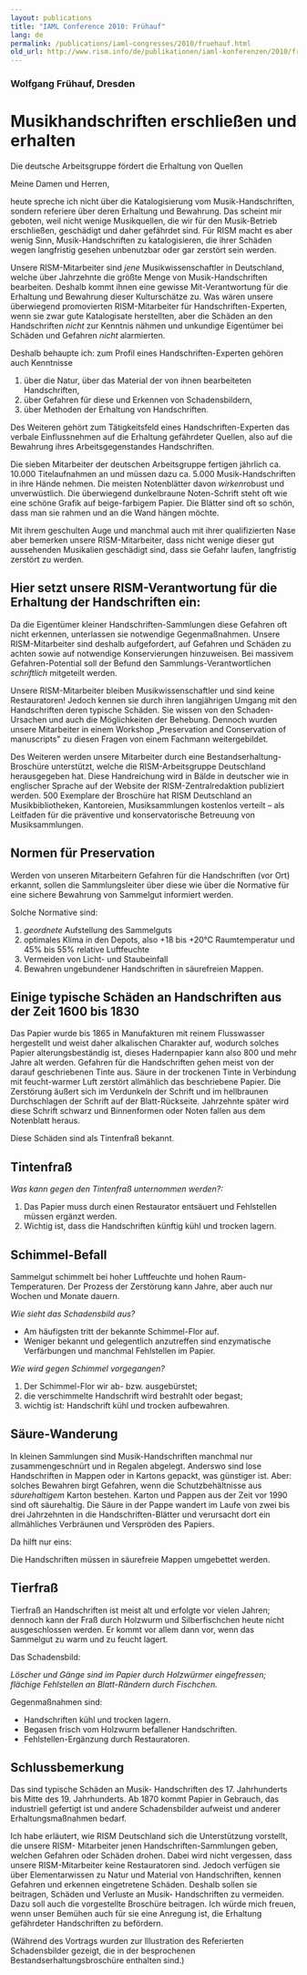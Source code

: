 ```yaml
---
layout: publications
title: "IAML Conference 2010: Frühauf"
lang: de
permalink: /publications/iaml-congresses/2010/fruehauf.html
old_url: http://www.rism.info/de/publikationen/iaml-konferenzen/2010/fruehauf.html
---
```


### Wolfgang Frühauf, Dresden

# Musikhandschriften erschließen und erhalten

Die deutsche Arbeitsgruppe fördert die Erhaltung von Quellen

Meine Damen und Herren,

heute spreche ich nicht über die Katalogisierung vom Musik-Handschriften, sondern referiere über deren Erhaltung und Bewahrung. Das scheint mir geboten, weil nicht wenige Musikquellen,  die wir für den Musik-Betrieb erschließen, geschädigt und daher gefährdet sind. Für RISM macht es aber wenig Sinn, Musik-Handschriften zu katalogisieren, die ihrer Schäden wegen langfristig gesehen unbenutzbar oder gar zerstört sein werden.

Unsere RISM-Mitarbeiter sind *jene* Musikwissenschaftler in Deutschland, welche über Jahrzehnte die größte Menge von Musik-Handschriften bearbeiten. Deshalb kommt ihnen eine gewisse Mit-Verantwortung für die Erhaltung und Bewahrung dieser Kulturschätze zu. Was wären unsere überwiegend promovierten RISM-Mitarbeiter für Handschriften-Experten, wenn sie zwar gute Katalogisate herstellten, aber die Schäden an den Handschriften *nicht* zur Kenntnis nähmen und unkundige Eigentümer bei Schäden und Gefahren *nicht* alarmierten.

Deshalb behaupte ich: zum Profil eines Handschriften-Experten gehören auch Kenntnisse

1. über die Natur, über das 	Material der von ihnen bearbeiteten Handschriften,
2. über Gefahren für diese und 	Erkennen von Schadensbildern,
3. über Methoden der Erhaltung von 	Handschriften.

Des Weiteren gehört zum Tätigkeitsfeld eines Handschriften-Experten das verbale Einflussnehmen auf die Erhaltung gefährdeter Quellen, also auf die Bewahrung ihres Arbeitsgegenstandes Handschriften.

Die sieben Mitarbeiter der deutschen Arbeitsgruppe fertigen jährlich ca. 10.000 Titelaufnahmen an und müssen dazu ca. 5.000 Musik-Handschriften in ihre Hände nehmen. Die meisten Notenblätter davon *wirken*robust und unverwüstlich. Die überwiegend dunkelbraune Noten-Schrift steht oft wie eine schöne Grafik auf beige-farbigem Papier. Die Blätter sind oft so schön, dass man sie rahmen und an die Wand hängen möchte.

Mit ihrem geschulten Auge und manchmal auch mit ihrer qualifizierten Nase aber bemerken unsere RISM-Mitarbeiter, dass nicht wenige dieser gut aussehenden Musikalien geschädigt sind, dass sie Gefahr laufen, langfristig zerstört zu werden.

## Hier setzt unsere RISM-Verantwortung für die Erhaltung der Handschriften ein:

Da die Eigentümer kleiner Handschriften-Sammlungen diese Gefahren oft nicht erkennen, unterlassen sie notwendige Gegenmaßnahmen. Unsere RISM-Mitarbeiter sind deshalb aufgefordert, auf Gefahren und Schäden zu achten sowie auf notwendige Konservierungen hinzuweisen. Bei massivem Gefahren-Potential soll der Befund den Sammlungs-Verantwortlichen *schriftlich* mitgeteilt werden.

Unsere RISM-Mitarbeiter bleiben Musikwissenschaftler und sind keine Restauratoren! Jedoch kennen sie durch ihren langjährigen Umgang mit den Handschriften deren typische Schäden. Sie wissen von den Schaden-Ursachen und auch die Möglichkeiten der Behebung. Dennoch wurden unsere Mitarbeiter in einem Workshop „Preservation and Conservation of manuscripts" zu diesen Fragen von einem Fachmann weitergebildet.

Des Weiteren werden unsere Mitarbeiter durch eine Bestandserhaltung-Broschüre unterstützt, welche die RISM-Arbeitsgruppe Deutschland herausgegeben hat. Diese Handreichung wird in Bälde in deutscher wie in englischer Sprache auf der Website der RISM-Zentralredaktion publiziert werden. 500 Exemplare der Broschüre hat RISM Deutschland an Musikbibliotheken, Kantoreien, Musiksammlungen kostenlos verteilt – als Leitfaden für die präventive und konservatorische Betreuung von Musiksammlungen.

## Normen für Preservation

Werden von unseren Mitarbeitern Gefahren für die Handschriften (vor Ort) erkannt, sollen die Sammlungsleiter über diese wie über die Normative für eine sichere Bewahrung von Sammelgut informiert werden.

Solche Normative sind:

1. *geordnete* Aufstellung des Sammelguts
2. optimales Klima in den Depots, also +18 bis +20°C Raumtemperatur und 45% bis 55% relative Luftfeuchte
3. Vermeiden von Licht- und Staubeinfall
4. Bewahren ungebundener Handschriften in säurefreien Mappen.

## Einige typische Schäden an Handschriften aus der Zeit 1600 bis 1830

Das Papier wurde bis 1865 in Manufakturen mit reinem Flusswasser hergestellt und weist daher alkalischen Charakter auf, wodurch solches Papier alterungsbeständig ist, dieses Hadernpapier kann also 800 und mehr Jahre alt werden. Gefahren für die Handschriften gehen meist von der darauf geschriebenen Tinte aus. Säure in der trockenen Tinte in Verbindung mit feucht-warmer Luft zerstört allmählich das beschriebene Papier. Die Zerstörung äußert sich im Verdunkeln der Schrift und im hellbraunen Durchschlagen der Schrift auf der Blatt-Rückseite. Jahrzehnte später wird diese Schrift schwarz und Binnenformen oder Noten fallen aus dem Notenblatt heraus.

Diese Schäden sind als Tintenfraß bekannt.

## Tintenfraß

*Was kann gegen den Tintenfraß unternommen werden?:*

1. Das Papier muss durch einen 	Restaurator entsäuert und Fehlstellen müssen ergänzt werden.
2. Wichtig ist, dass die 	Handschriften künftig kühl und trocken lagern.

## Schimmel-Befall

Sammelgut schimmelt bei hoher Luftfeuchte und hohen Raum-Temperaturen. Der Prozess der Zerstörung kann Jahre, aber auch nur Wochen und Monate dauern.

*Wie sieht das Schadensbild aus?*

- Am häufigsten tritt der bekannte Schimmel-Flor auf.
- Weniger bekannt und gelegentlich anzutreffen sind enzymatische Verfärbungen und    manchmal Fehlstellen im Papier.

*Wie wird gegen Schimmel vorgegangen?*

1. Der Schimmel-Flor wir ab- bzw. ausgebürstet;
2. die verschimmelte Handschrift wird bestrahlt oder begast;
3. wichtig ist: Handschrift kühl und trocken aufbewahren.

## Säure-Wanderung

In kleinen Sammlungen sind Musik-Handschriften manchmal nur zusammengeschnürt und in Regalen abgelegt. Anderswo sind lose Handschriften in Mappen oder in Kartons gepackt, was günstiger ist. Aber: solches Bewahren birgt Gefahren, wenn die Schutzbehältnisse aus *säurehaltigem* Karton bestehen. Karton und Pappen aus der Zeit vor 1990 sind oft säurehaltig. Die Säure in der Pappe wandert im Laufe von zwei bis drei Jahrzehnten in die Handschriften-Blätter und verursacht dort ein allmähliches Verbräunen und Verspröden des Papiers.

Da hilft nur eins:

Die Handschriften müssen in säurefreie Mappen umgebettet werden.

## Tierfraß

Tierfraß an Handschriften ist meist alt und erfolgte vor vielen Jahren; dennoch kann der Fraß durch Holzwurm und Silberfischchen heute nicht ausgeschlossen werden. Er kommt vor allem dann vor, wenn das Sammelgut zu warm und zu feucht lagert.

Das Schadensbild:

*Löscher und Gänge sind im Papier durch Holzwürmer eingefressen; flächige Fehlstellen an Blatt-Rändern durch Fischchen.*

Gegenmaßnahmen sind:

* Handschriften kühl und trocken lagern.
* Begasen frisch vom Holzwurm befallener  Handschriften.
* Fehlstellen-Ergänzung durch Restauratoren.

## Schlussbemerkung

Das sind typische Schäden an Musik- Handschriften des 17. Jahrhunderts bis Mitte des 19. Jahrhunderts. Ab 1870 kommt Papier in Gebrauch, das industriell gefertigt ist und andere Schadensbilder aufweist und anderer Erhaltungsmaßnahmen bedarf.

Ich habe erläutert, wie RISM Deutschland sich die Unterstützung vorstellt, die unsere RISM-  Mitarbeiter jenen Handschriften-Sammlungen geben, welchen Gefahren oder Schäden drohen. Dabei wird nicht vergessen, dass unsere RISM-Mitarbeiter keine Restauratoren sind. Jedoch verfügen sie über Elementarwissen zu Natur und Material von Handschriften, kennen Gefahren und erkennen eingetretene Schäden. Deshalb sollen sie beitragen, Schäden und Verluste an Musik- Handschriften zu vermeiden. Dazu soll auch die vorgestellte Broschüre beitragen. Ich würde mich freuen, wenn unser Bemühen auch für sie eine Anregung ist, die Erhaltung gefährdeter Handschriften zu befördern.

(Während des Vortrags wurden zur Illustration des Referierten Schadensbilder gezeigt, die in der besprochenen Bestandserhaltungsbroschüre enthalten sind.)
